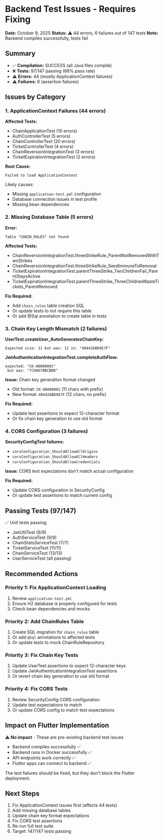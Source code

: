 # Backend Test Issues - Requires Fixing

**Date:** October 9, 2025
**Status:** ⚠️ 44 errors, 6 failures out of 147 tests
**Note:** Backend compiles successfully, tests fail

## Summary

- ✅ **Compilation:** SUCCESS (all Java files compile)
- ❌ **Tests:** 97/147 passing (66% pass rate)
- ⚠️ **Errors:** 44 (mostly ApplicationContext failures)
- ⚠️ **Failures:** 6 (assertion failures)

## Issues by Category

### 1. ApplicationContext Failures (44 errors)

**Affected Tests:**
- ChainApplicationTest (10 errors)
- AuthControllerTest (5 errors)
- ChainControllerTest (20 errors)
- TicketControllerTest (4 errors)
- ChainReversionIntegrationTest (3 errors)
- TicketExpirationIntegrationTest (2 errors)

**Root Cause:**
```
Failed to load ApplicationContext
```

Likely causes:
- Missing `application-test.yml` configuration
- Database connection issues in test profile
- Missing bean dependencies

### 2. Missing Database Table (5 errors)

**Error:**
```
Table "CHAIN_RULES" not found
```

**Affected Tests:**
- ChainReversionIntegrationTest.threeStrikeRule_ParentNotRemovedWithTwoStrikes
- ChainReversionIntegrationTest.threeStrikeRule_SeedImmuneToRemoval
- TicketExpirationIntegrationTest.parentThreeStrike_TwoChildrenFail_ParentStaysActive
- TicketExpirationIntegrationTest.parentThreeStrike_ThreeChildrenWasteTickets_ParentRemoved

**Fix Required:**
- Add `chain_rules` table creation SQL
- Or update tests to not require this table
- Or add @Sql annotation to create table in tests

### 3. Chain Key Length Mismatch (2 failures)

**UserTest.createUser_AutoGeneratesChainKey:**
```
Expected size: 11 but was: 12 in: "404426BD9E7F"
```

**JwtAuthenticationIntegrationTest.completeAuthFlow:**
```
expected: "CK-00000001"
 but was: "7C9A670BCBDB"
```

**Issue:** Chain key generation format changed
- Old format: `CK-00000001` (11 chars with prefix)
- New format: `404426BD9E7F` (12 chars, no prefix)

**Fix Required:**
- Update test assertions to expect 12-character format
- Or fix chain key generation to use old format

### 4. CORS Configuration (3 failures)

**SecurityConfigTest failures:**
- `corsConfiguration_ShouldAllowAllOrigins`
- `corsConfiguration_ShouldAllowAllHeaders`
- `corsConfiguration_ShouldAllowCredentials`

**Issue:** CORS test expectations don't match actual configuration

**Fix Required:**
- Update CORS configuration in SecurityConfig
- Or update test assertions to match current config

## Passing Tests (97/147)

✅ Unit tests passing:
- JwtUtilTest (9/9)
- AuthServiceTest (9/9)
- ChainStatsServiceTest (7/7)
- TicketServiceTest (11/11)
- ChainServiceTest (13/13)
- UserServiceTest (all passing)

## Recommended Actions

### Priority 1: Fix ApplicationContext Loading
1. Review `application-test.yml`
2. Ensure H2 database is properly configured for tests
3. Check bean dependencies and mocks

### Priority 2: Add ChainRules Table
1. Create SQL migration for `chain_rules` table
2. Or add `@Sql` annotations to affected tests
3. Or update tests to mock ChainRuleRepository

### Priority 3: Fix Chain Key Tests
1. Update UserTest assertions to expect 12-character keys
2. Update JwtAuthenticationIntegrationTest assertions
3. Or revert chain key generation to use old format

### Priority 4: Fix CORS Tests
1. Review SecurityConfig CORS configuration
2. Update test expectations to match
3. Or update CORS config to match test expectations

## Impact on Flutter Implementation

⚠️ **No impact** - These are pre-existing backend test issues
- Backend compiles successfully ✅
- Backend runs in Docker successfully ✅
- API endpoints work correctly ✅
- Flutter apps can connect to backend ✅

The test failures should be fixed, but they don't block the Flutter deployment.

## Next Steps

1. Fix ApplicationContext issues first (affects 44 tests)
2. Add missing database tables
3. Update chain key format expectations
4. Fix CORS test assertions
5. Re-run full test suite
6. Target: 147/147 tests passing
